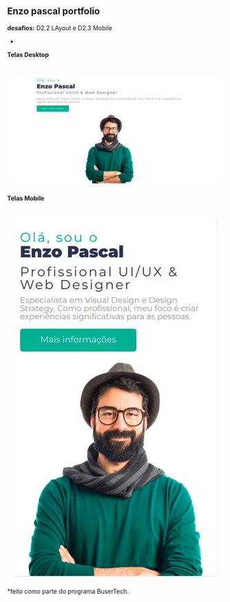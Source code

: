 ## Enzo pascal portfolio
**desafios:** D2.2 LAyout e D2.3 Mobile

*
**Telas Desktop** 
<h1 align="center">
  <img alt="página home" title="página home" src="./src/images/layout-desktop.jpeg" />
 </h1>

**Telas Mobile**
<h1 align="center">
  <img alt="página home" title="página home" src="./src/images/layout-mobile.jpeg" />
 </h1>
 
 
 *feito como parte do programa BuserTech.

